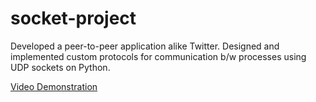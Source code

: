 # socket-project

Developed a peer-to-peer application alike Twitter.
Designed and implemented custom protocols for communication b/w processes using UDP sockets on Python.

[Video Demonstration](https://www.youtube.com/watch?v=0rYzOld5Bwc)
